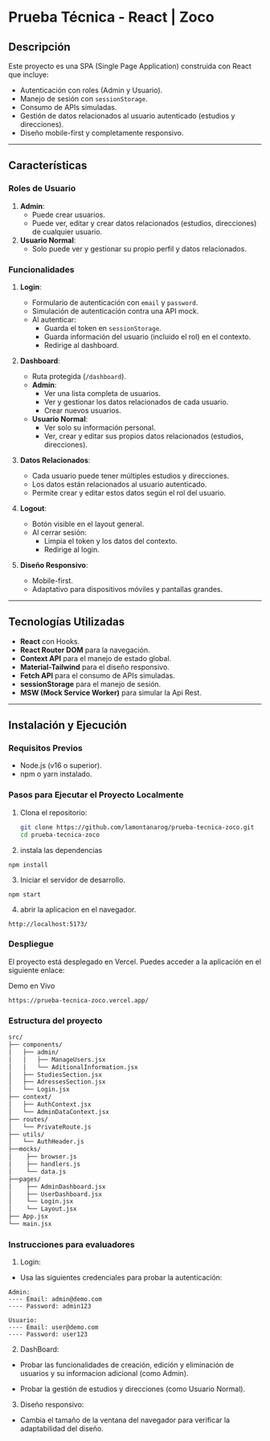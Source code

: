 # Prueba Técnica - React | Zoco

## Descripción

Este proyecto es una SPA (Single Page Application) construida con React que incluye:
- Autenticación con roles (Admin y Usuario).
- Manejo de sesión con `sessionStorage`.
- Consumo de APIs simuladas.
- Gestión de datos relacionados al usuario autenticado (estudios y direcciones).
- Diseño mobile-first y completamente responsivo.

---

## Características

### Roles de Usuario
1. **Admin**:
   - Puede crear usuarios.
   - Puede ver, editar y crear datos relacionados (estudios, direcciones) de cualquier usuario.
2. **Usuario Normal**:
   - Solo puede ver y gestionar su propio perfil y datos relacionados.

### Funcionalidades
1. **Login**:
   - Formulario de autenticación con `email` y `password`.
   - Simulación de autenticación contra una API mock.
   - Al autenticar:
     - Guarda el token en `sessionStorage`.
     - Guarda información del usuario (incluido el rol) en el contexto.
     - Redirige al dashboard.

2. **Dashboard**:
   - Ruta protegida (`/dashboard`).
   - **Admin**:
     - Ver una lista completa de usuarios.
     - Ver y gestionar los datos relacionados de cada usuario.
     - Crear nuevos usuarios.
   - **Usuario Normal**:
     - Ver solo su información personal.
     - Ver, crear y editar sus propios datos relacionados (estudios, direcciones).

3. **Datos Relacionados**:
   - Cada usuario puede tener múltiples estudios y direcciones.
   - Los datos están relacionados al usuario autenticado.
   - Permite crear y editar estos datos según el rol del usuario.

4. **Logout**:
   - Botón visible en el layout general.
   - Al cerrar sesión:
     - Limpia el token y los datos del contexto.
     - Redirige al login.

5. **Diseño Responsivo**:
   - Mobile-first.
   - Adaptativo para dispositivos móviles y pantallas grandes.

---

## Tecnologías Utilizadas

- **React** con Hooks.
- **React Router DOM** para la navegación.
- **Context API** para el manejo de estado global.
- **Material-Tailwind** para el diseño responsivo.
- **Fetch API** para el consumo de APIs simuladas.
- **sessionStorage** para el manejo de sesión.
- **MSW (Mock Service Worker)** para simular la Api Rest.

---

## Instalación y Ejecución

### Requisitos Previos
- Node.js (v16 o superior).
- npm o yarn instalado.

### Pasos para Ejecutar el Proyecto Localmente
1. Clona el repositorio:
   ```bash
   git clone https://github.com/lamontanarog/prueba-tecnica-zoco.git
   cd prueba-tecnica-zoco


2. instala las dependencias
```
npm install
```

3. Iniciar el servidor de desarrollo.
```
npm start
```

4. abrir la aplicacion en el navegador.

```
http://localhost:5173/
```
### Despliegue
El proyecto está desplegado en Vercel. Puedes acceder a la aplicación en el siguiente enlace:

Demo en Vivo
```
https://prueba-tecnica-zoco.vercel.app/
```
### Estructura del proyecto

```bash
src/
├── components/
│   ├── admin/
│   │   ├── ManageUsers.jsx
│   │   └── AditionalInformation.jsx
│   ├── StudiesSection.jsx
│   ├── AdressesSection.jsx
│   └── Login.jsx
├── context/
│   ├── AuthContext.jsx
│   └── AdminDataContext.jsx
├── routes/
│   └── PrivateRoute.js
├── utils/
│   └── AuthHeader.js
├──mocks/
│    ├── browser.js
│    ├── handlers.js
│    └── data.js
├──pages/
│    ├── AdminDashboard.jsx
│    ├── UserDashboard.jsx
│    └── Login.jsx
│    └── Layout.jsx
├── App.jsx
└── main.jsx
```
### Instrucciones para evaluadores

1. Login:

* Usa las siguientes credenciales para probar la autenticación:

```
Admin:
---- Email: admin@demo.com
---- Password: admin123

```
```
Usuario:
---- Email: user@demo.com
---- Password: user123
```
2. DashBoard:

* Probar las funcionalidades de creación, edición y eliminación de usuarios y su informacion adicional (como Admin).

* Probar la gestión de estudios y direcciones (como Usuario Normal).

3. Diseño responsivo:

* Cambia el tamaño de la ventana del navegador para verificar la adaptabilidad del diseño.
